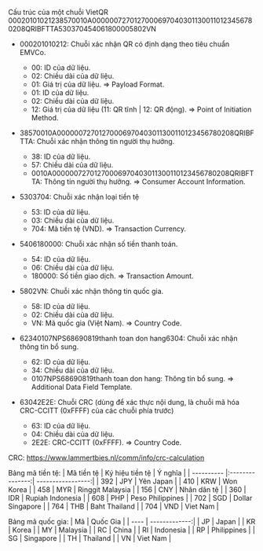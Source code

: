 Cấu trúc của một chuỗi VietQR
00020101021238570010A00000072701270006970403011300110123456780208QRIBFTTA530370454061800005802VN

- 000201010212: Chuỗi xác nhận QR có định dạng theo tiêu chuẩn EMVCo.
    - 00: ID của dữ liệu.
    - 02: Chiều dài của dữ liệu.
    - 01: Giá trị của dữ liệu.
    => Payload Format.
    - 01: ID của dữ liệu.
    - 02: Chiều dài của dữ liệu.
    - 12: Giá trị của dữ liệu (11: QR tĩnh | 12: QR động).
    => Point of Initiation Method.

- 38570010A00000072701270006970403011300110123456780208QRIBFTTA: Chuỗi xác nhận thông tin người thụ hưởng.
    - 38: ID của dữ liệu.
    - 57: Chiều dài của dữ liệu.
    - 0010A00000072701270006970403011300110123456780208QRIBFTTA: Thông tin người thụ hưởng.
    => Consumer Account Information.

- 5303704: Chuỗi xác nhận loại tiền tệ
    - 53: ID của dữ liệu.
    - 03: Chiều dài của dữ liệu.
    - 704: Mã tiền tệ (VND).
    => Transaction Currency.

- 5406180000: Chuỗi xác nhận số tiền thanh toán.
    - 54: ID của dữ liệu.
    - 06: Chiều dài của dữ liệu.
    - 180000: Số tiền giao dịch.
    => Transaction Amount.

- 5802VN: Chuỗi xác nhận thông tin quốc gia.
    - 58: ID của dữ liệu.
    - 02: Chiều dài của dữ liệu.
    - VN: Mã quốc gia (Việt Nam).
    => Country Code.

- 62340107NPS68690819thanh toan don hang6304: Chuỗi xác nhận thông tin bổ sung.
    - 62: ID của dữ liệu.
    - 34: Chiều dài của dữ liệu.
    - 0107NPS68690819thanh toan don hang: Thông tin bổ sung.
    => Additional Data Field Template.

- 63042E2E: Chuỗi CRC (dùng để xác thực nội dung, là chuỗi mã hóa CRC-CCITT (0xFFFF) của các chuỗi phía trước)
    - 63: ID của dữ liệu.
    - 04: Chiều dài của dữ liệu.
    - 2E2E: CRC-CCITT (0xFFFF).
    => Country Code.

CRC: https://www.lammertbies.nl/comm/info/crc-calculation

Bảng mã tiền tệ:
| Mã tiền tệ | Ký hiệu tiền tệ | Ý nghĩa           |
| ---------- |:---------------:| -----------------:|
| 392        | JPY             | Yên Japan         |
| 410        | KRW             | Won Korea         |
| 458        | MYR             | Ringgit Malaysia  |
| 156        | CNY             | Nhân dân tệ       |
| 360        | IDR             | Rupiah Indonesia  |
| 608        | PHP             | Peso Philippines  |
| 702        | SGD             | Dollar Singapore  |
| 764        | THB             | Baht Thailand     |
| 704        | VND             | Viet Nam          |

Bảng mã quốc gia:
| Mã   | Quốc Gia      |
| ---- | -------------:|
| JP   | Japan         |
| KR   | Korea         |
| MY   | Malaysia      |
| RC   | China         |
| RI   | Indonesia     |
| RP   | Philippines   |
| SG   | Singapore     |
| TH   | Thailand      |
| VN   | Viet Nam      |
